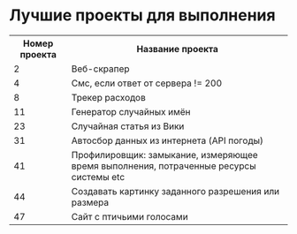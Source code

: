 # Лучшие проекты для выполнения

<table>
<tr>
<th> Номер проекта </th>
<th> Название проекта </th>
</tr>
<tr> <td>2</td> <td>Веб-скрапер</td></tr>
<tr> <td>4</td> <td>Смс, если ответ от сервера != 200</td></tr>
<tr> <td>8</td> <td>Трекер расходов</td></tr>
<tr> <td>11</td> <td>Генератор случайных имён</td></tr>
<tr> <td>23</td> <td>Случайная статья из Вики</td></tr>
<tr> <td>31</td> <td>Автосбор данных из интернета (API погоды)</td></tr>
<tr> <td>41</td> <td>Профилировщик: замыкание, измеряющее время выполнения, потраченные ресурсы системы etc</td></tr>
<tr> <td>44</td> <td>Создавать картинку заданного разрешения или размера</td></tr>
<tr> <td>47</td> <td>Сайт с птичьими голосами</td></tr>
</table>
